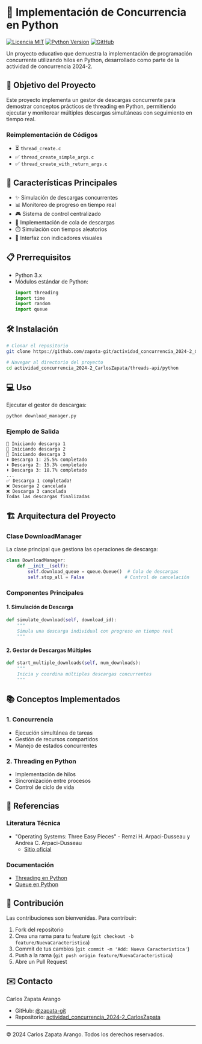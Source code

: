 # 🧵 Implementación de Concurrencia en Python

[![Licencia MIT](https://img.shields.io/badge/Licencia-MIT-green.svg)](https://opensource.org/licenses/MIT)
[![Python Version](https://img.shields.io/badge/python-3.x-blue.svg)](https://www.python.org/downloads/)
[![GitHub](https://img.shields.io/badge/GitHub-zapata--git-darkgreen.svg)](https://github.com/zapata-git)

Un proyecto educativo que demuestra la implementación de programación concurrente utilizando hilos en Python, desarrollado como parte de la actividad de concurrencia 2024-2.

## 🎯 Objetivo del Proyecto

Este proyecto implementa un gestor de descargas concurrente para demostrar conceptos prácticos de threading en Python, permitiendo ejecutar y monitorear múltiples descargas simultáneas con seguimiento en tiempo real.

### Reimplementación de Códigos
- ⏳  `thread_create.c`
- ✅ `thread_create_simple_args.c`
- ✅ `thread_create_with_return_args.c`

## 🚀 Características Principales

- ✨ Simulación de descargas concurrentes
- 📊 Monitoreo de progreso en tiempo real
- 🎮 Sistema de control centralizado
- 🔄 Implementación de cola de descargas
- ⏱️ Simulación con tiempos aleatorios
- 🎯 Interfaz con indicadores visuales

## 📋 Prerrequisitos

- Python 3.x
- Módulos estándar de Python:
  ```python
  import threading
  import time
  import random
  import queue
  ```

## 🛠️ Instalación

```bash
# Clonar el repositorio
git clone https://github.com/zapata-git/actividad_concurrencia_2024-2_CarlosZapata.git

# Navegar al directorio del proyecto
cd actividad_concurrencia_2024-2_CarlosZapata/threads-api/python
```

## 💻 Uso

Ejecutar el gestor de descargas:

```bash
python download_manager.py
```

### Ejemplo de Salida

```
🚀 Iniciando descarga 1
🚀 Iniciando descarga 2
🚀 Iniciando descarga 3
⬇️ Descarga 1: 25.5% completado
⬇️ Descarga 2: 15.3% completado
⬇️ Descarga 3: 18.7% completado
...
✅ Descarga 1 completada!
❌ Descarga 2 cancelada
❌ Descarga 3 cancelada
Todas las descargas finalizadas
```

## 🏗️ Arquitectura del Proyecto

### Clase DownloadManager

La clase principal que gestiona las operaciones de descarga:

```python
class DownloadManager:
    def __init__(self):
        self.download_queue = queue.Queue()  # Cola de descargas
        self.stop_all = False               # Control de cancelación
```

### Componentes Principales

#### 1. Simulación de Descarga
```python
def simulate_download(self, download_id):
    """
    Simula una descarga individual con progreso en tiempo real
    """
```

#### 2. Gestor de Descargas Múltiples
```python
def start_multiple_downloads(self, num_downloads):
    """
    Inicia y coordina múltiples descargas concurrentes
    """
```

## 📚 Conceptos Implementados

### 1. Concurrencia
- Ejecución simultánea de tareas
- Gestión de recursos compartidos
- Manejo de estados concurrentes

### 2. Threading en Python
- Implementación de hilos
- Sincronización entre procesos
- Control de ciclo de vida


## 📖 Referencias

### Literatura Técnica
- "Operating Systems: Three Easy Pieces" - Remzi H. Arpaci-Dusseau y Andrea C. Arpaci-Dusseau
  - [Sitio oficial](https://pages.cs.wisc.edu/~remzi/OSTEP/)

### Documentación
- [Threading en Python](https://docs.python.org/3/library/threading.html)
- [Queue en Python](https://docs.python.org/3/library/queue.html)

## 🤝 Contribución

Las contribuciones son bienvenidas. Para contribuir:

1. Fork del repositorio
2. Crea una rama para tu feature (`git checkout -b feature/NuevaCaracteristica`)
3. Commit de tus cambios (`git commit -m 'Add: Nueva Caracteristica'`)
4. Push a la rama (`git push origin feature/NuevaCaracteristica`)
5. Abre un Pull Request


## ✉️ Contacto

Carlos Zapata Arango
- GitHub: [@zapata-git](https://github.com/zapata-git)
- Repositorio: [actividad_concurrencia_2024-2_CarlosZapata](https://github.com/zapata-git/actividad_concurrencia_2024-2_CarlosZapata)

---
© 2024 Carlos Zapata Arango. Todos los derechos reservados.
